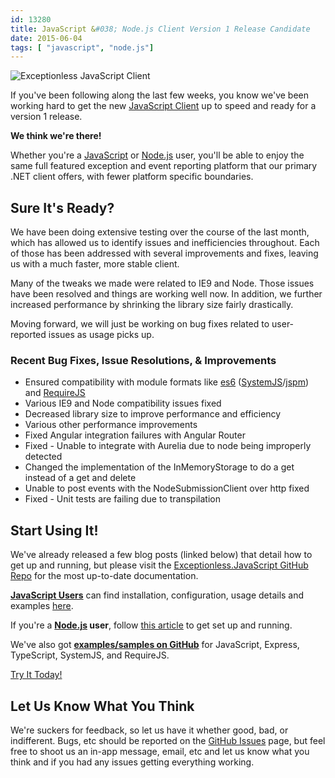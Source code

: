 ```yaml
---
id: 13280
title: JavaScript &#038; Node.js Client Version 1 Release Candidate
date: 2015-06-04
tags: [ "javascript", "node.js"]
---
```

![Exceptionless JavaScript Client](/assets/img/news/javascript-release-candidate.jpg)

If you've been following along the last few weeks, you know we've been working hard to get the new <a href="/javascript-client-available-for-preview-testing/" target="_blank">JavaScript Client</a> up to speed and ready for a version 1 release.

**We think we're there!**

Whether you're a <a href="/javascript-client-demo-exceptionless/" target="_blank">JavaScript</a> or <a href="/exceptionless-node-js-javascript-client-demo/" target="_blank">Node.js</a> user, you'll be able to enjoy the same full featured exception and event reporting platform that our primary .NET client offers, with fewer platform specific boundaries.<!--more-->

## Sure It's Ready?

We have been doing extensive testing over the course of the last month, which has allowed us to identify issues and inefficiencies throughout. Each of those has been addressed with several improvements and fixes, leaving us with a much faster, more stable client.

Many of the tweaks we made were related to IE9 and Node. Those issues have been resolved and things are working well now. In addition, we further increased performance by shrinking the library size fairly drastically.

Moving forward, we will just be working on bug fixes related to user-reported issues as usage picks up.

### Recent Bug Fixes, Issue Resolutions, & Improvements

* Ensured compatibility with module formats like <a href="http://wiki.ecmascript.org/doku.php?id=harmony:specification_drafts" target="_blank">es6</a> (<a href="https://github.com/systemjs/systemjs" target="_blank">SystemJS</a>/<a href="http://jspm.io/" target="_blank">jspm</a>) and <a href="http://requirejs.org/" target="_blank">RequireJS</a>
* Various IE9 and Node compatibility issues fixed
* Decreased library size to improve performance and efficiency
* Various other performance improvements
* Fixed Angular integration failures with Angular Router
* Fixed - Unable to integrate with Aurelia due to node being improperly detected
* Changed the implementation of the InMemoryStorage to do a get instead of a get and delete
* Unable to post events with the NodeSubmissionClient over http fixed
* Fixed - Unit tests are failing due to transpilation

## Start Using It!

We've already released a few blog posts (linked below) that detail how to get up and running, but please visit the <a href="https://github.com/exceptionless/Exceptionless.JavaScript" target="_blank">Exceptionless.JavaScript GitHub Repo</a> for the most up-to-date documentation.

**<a href="/javascript-client-demo-exceptionless/" target="_blank">JavaScript Users</a>** can find installation, configuration, usage details and examples <a href="/javascript-client-demo-exceptionless/" target="_blank">here</a>.

If you're a **<a href="/exceptionless-node-js-javascript-client-demo/" target="_blank">Node.js</a> user**, follow <a href="/exceptionless-node-js-javascript-client-demo/" target="_blank">this article</a> to get set up and running.

We've also got <a href="https://github.com/exceptionless/Exceptionless.JavaScript/tree/master/example" target="_blank">**examples/samples on GitHub**</a> for JavaScript, Express, TypeScript, SystemJS, and RequireJS.

<div class="signup center">
  <a class="btn btn-large btn-primary" href="https://github.com/exceptionless/Exceptionless.JavaScript">Try It Today!</a>
</div>

## Let Us Know What You Think

We're suckers for feedback, so let us have it whether good, bad, or indifferent. Bugs, etc should be reported on the <a href="https://github.com/exceptionless/Exceptionless.JavaScript/issues" target="_blank">GitHub Issues</a> page, but feel free to shoot us an in-app message, email, etc and let us know what you think and if you had any issues getting everything working.
